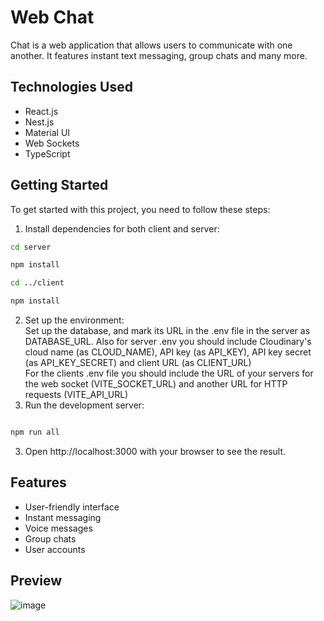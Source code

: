 # Web Chat
Chat is a web application that allows users to communicate with one another. It features instant text messaging, group chats and many more. 

## Technologies Used
- React.js
- Nest.js
- Material UI
- Web Sockets 
- TypeScript

## Getting Started
To get started with this project, you need to follow these steps:

1. Install dependencies for both client and server:
```bash
cd server

npm install

cd ../client

npm install
```
2. Set up the environment:\
Set up the database, and mark its URL in the .env file in the server as DATABASE_URL. Also for server .env you should include Cloudinary's cloud name (as CLOUD_NAME), API key (as API_KEY), API key secret (as API_KEY_SECRET) and client URL (as CLIENT_URL)\
For the clients .env file you should include the URL of your servers for the web socket (VITE_SOCKET_URL) and another URL for HTTP requests (VITE_API_URL)
3. Run the development server:
```bash

npm run all

```
3. Open http://localhost:3000 with your browser to see the result.

## Features
- User-friendly interface
- Instant messaging
- Voice messages
- Group chats
- User accounts

## Preview 
![image](https://github.com/Stasnislau/Chat/assets/56834401/b7f090c8-8685-4014-abc3-b477a5a6f529)

